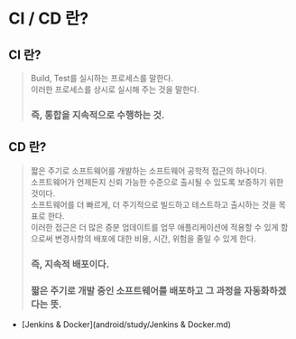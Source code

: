 # CI / CD 란?

## CI 란?
> Build, Test를 실시하는 프로세스를 말한다.   
> 이러한 프로세스를 상시로 실시해 주는 것을 말한다.   
> ### 즉, 통합을 지속적으로 수행하는 것.


## CD 란?
> 짧은 주기로 소프트웨어를 개발하는 소프트웨어 공학적 접근의 하나이다.   
> 소프트웨어가 언제든지 신뢰 가능한 수준으로 출시될 수 있도록 보증하기 위한 것이다.   
> 소프트웨어를 더 빠르게, 더 주기적으로 빌드하고 테스트하고 출시하는 것을 목표로 한다.   
> 이러한 접근은 더 많은 증분 업데이트를 업무 애플리케이션에 적용할 수 있게 함으로써 변경사항의 배포에 대한 비용, 시간, 위험을 줄일 수 있게 한다.   
> ### 즉, 지속적 배포이다.   
> ### 짧은 주기로 개발 중인 소프트웨어를 배포하고 그 과정을 자동화하겠다는 뜻.

- [Jenkins & Docker](android/study/Jenkins & Docker.md)
